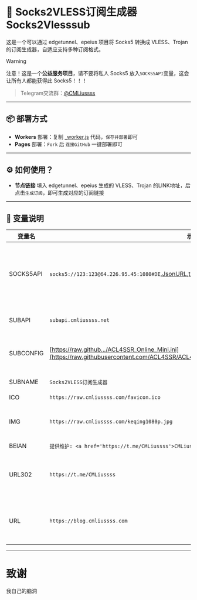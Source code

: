 # 🚀 Socks2VLESS订阅生成器 Socks2Vlesssub
这是一个可以通过 edgetunnel、epeius 项目将 Socks5 转换成 VLESS、Trojan 的订阅生成器，自适应支持多种订阅格式。

> [!WARNING]
> 注意！这是一个**公益服务项目**，请不要将私人 Socks5 放入`SOCKS5API`变量，这会让所有人都能获得此 Socks5！！！

> Telegram交流群：[@CMLiussss](https://t.me/CMLiussss)

---

## 📦 部署方式

- **Workers** 部署：复制 [_worker.js](https://github.com/cmliu/CF-Workers-docker.io/blob/main/_worker.js) 代码，`保存并部署`即可
- **Pages** 部署：`Fork` 后 `连接GitHub` 一键部署即可

---

## ⚙️ 如何使用？
- **节点链接** 填入 edgetunnel、epeius 生成的 VLESS、Trojan 的LINK地址，后点击`生成订阅`，即可生成对应的订阅链接

---

## 🔑 变量说明
| 变量名 | 示例 | 备注 | 
|--------|---------|-----|
| SOCKS5API | `socks5://123:123@64.226.95.45:1080#DE`,[JsonURL](https://raw.githubusercontent.com/proxifly/free-proxy-list/main/proxies/protocols/socks5/data.json),[txtURL](https://raw.githubusercontent.com/cmliu/Socks2Vlesssub/refs/heads/main/socks5api.txt) | Socks5 代理，支持 Socks5LINK、JsonURL、txtURL（支持多元素, 元素之间使用`|`或`换行`作间隔） |
| SUBAPI | `subapi.cmliussss.net` | clash、singbox等 订阅转换后端 | 
| SUBCONFIG | [https://raw.github.../ACL4SSR_Online_Mini.ini](https://raw.githubusercontent.com/ACL4SSR/ACL4SSR/master/Clash/config/ACL4SSR_Online_Mini.ini) | clash、singbox等 订阅转换配置文件 | 
| SUBNAME | `Socks2VLESS订阅生成器` | 订阅生成器名称 | 
| ICO | `https://raw.cmliussss.com/favicon.ico` | 网站图标 |
| IMG | `https://raw.cmliussss.com/keqing1080p.jpg` | 背景图片，多张图片将随机展示 （多元素`换行`作间隔） | 
| BEIAN | `提供维护: <a href='https://t.me/CMLiussss'>CMLiussss</a>` | 主页维护信息 | 
| URL302 | `https://t.me/CMLiussss` | 主页302跳转(支持多url, url之间使用`,`或`换行`作间隔, 小白别用) |
| URL | `https://blog.cmliussss.com` | 主页反代伪装(支持多url, url之间使用`,`或`换行`作间隔, 乱设容易触发反诈) |

---

# 致谢
我自己的脑洞